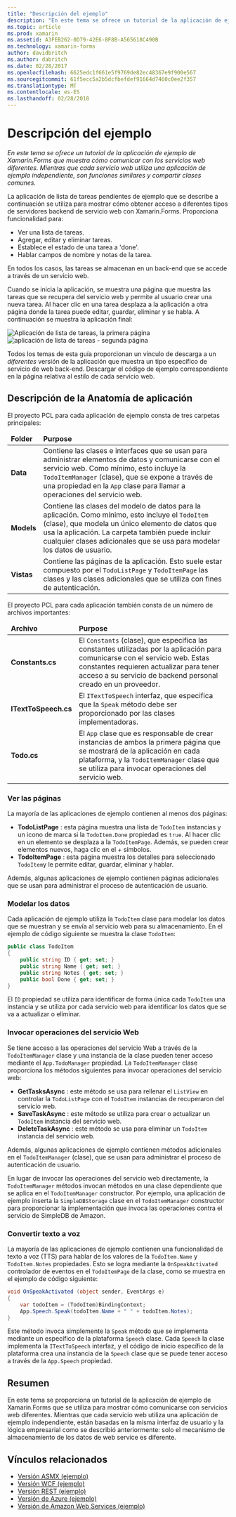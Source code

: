 ```yaml
---
title: "Descripción del ejemplo"
description: "En este tema se ofrece un tutorial de la aplicación de ejemplo de Xamarin.Forms que muestra cómo comunicar con los servicios web diferentes. Mientras que cada servicio web utiliza una aplicación de ejemplo independiente, son funciones similares y compartir clases comunes."
ms.topic: article
ms.prod: xamarin
ms.assetid: A3FEB262-0D79-42E6-8F8B-A565618C490B
ms.technology: xamarin-forms
author: davidbritch
ms.author: dabritch
ms.date: 02/28/2017
ms.openlocfilehash: 6625edc1f661e5f9769de82ec48367e9f900e567
ms.sourcegitcommit: 61f5ecc5a2b5dcfbefdef91664d7460c0ee2f357
ms.translationtype: MT
ms.contentlocale: es-ES
ms.lasthandoff: 02/28/2018
---
```

# <a name="understanding-the-sample"></a>Descripción del ejemplo

_En este tema se ofrece un tutorial de la aplicación de ejemplo de Xamarin.Forms que muestra cómo comunicar con los servicios web diferentes. Mientras que cada servicio web utiliza una aplicación de ejemplo independiente, son funciones similares y compartir clases comunes._

La aplicación de lista de tareas pendientes de ejemplo que se describe a continuación se utiliza para mostrar cómo obtener acceso a diferentes tipos de servidores backend de servicio web con Xamarin.Forms. Proporciona funcionalidad para:

- Ver una lista de tareas.
- Agregar, editar y eliminar tareas.
- Establece el estado de una tarea a 'done'.
- Hablar campos de nombre y notas de la tarea.

En todos los casos, las tareas se almacenan en un back-end que se accede a través de un servicio web.

Cuando se inicia la aplicación, se muestra una página que muestra las tareas que se recupera del servicio web y permite al usuario crear una nueva tarea. Al hacer clic en una tarea desplaza a la aplicación a otra página donde la tarea puede editar, guardar, eliminar y se habla. A continuación se muestra la aplicación final:

![](walkthrough-images/app-example-1.png "Aplicación de lista de tareas, la primera página")
![](walkthrough-images/app-example-2.png "aplicación de lista de tareas - segunda página")

Todos los temas de esta guía proporcionan un vínculo de descarga a un *diferentes* versión de la aplicación que muestra un tipo específico de servicio de web back-end. Descargar el código de ejemplo correspondiente en la página relativa al estilo de cada servicio web.

## <a name="understanding-the-application-anatomy"></a>Descripción de la Anatomía de aplicación

El proyecto PCL para cada aplicación de ejemplo consta de tres carpetas principales:

<table>
    <thead>
        <tr><td><strong>Folder</strong></td><td><strong>Purpose</strong></td></tr>
    </thead>
    <tbody>
        <tr>
            <td><strong>Data</strong></td>
                        <td>Contiene las clases e interfaces que se usan para administrar elementos de datos y comunicarse con el servicio web. Como mínimo, esto incluye la <code>TodoItemManager</code> (clase), que se expone a través de una propiedad en la <code>App</code> clase para llamar a operaciones del servicio web.</td>
        </tr>
        <tr>
            <td><strong>Models</strong></td>
                        <td>Contiene las clases del modelo de datos para la aplicación. Como mínimo, esto incluye el <code>TodoItem</code> (clase), que modela un único elemento de datos que usa la aplicación. La carpeta también puede incluir cualquier clases adicionales que se usa para modelar los datos de usuario.</td>
        </tr>
        <tr>
            <td><strong>Vistas</strong></td>
                        <td>Contiene las páginas de la aplicación. Esto suele estar compuesto por el <code>TodoListPage</code> y <code>TodoItemPage</code> las clases y las clases adicionales que se utiliza con fines de autenticación.</td>
                </tr>
    </tbody>
</table>

El proyecto PCL para cada aplicación también consta de un número de archivos importantes:

<table>
    <thead>
      <tr><td><strong>Archivo</strong></td><td><strong>Purpose</strong></td></tr>
    <thead>
    <tbody>
        <tr>
            <td><strong>Constants.cs</strong></td>
            <td>El <code>Constants</code> (clase), que especifica las constantes utilizadas por la aplicación para comunicarse con el servicio web. Estas constantes requieren actualizar para tener acceso a su servicio de backend personal creado en un proveedor.
        </tr>
        <tr>
            <td><strong>ITextToSpeech.cs</strong></td>
            <td>El <code>ITextToSpeech</code> interfaz, que especifica que la <code>Speak</code> método debe ser proporcionado por las clases implementadoras.</td>
        </tr>
        <tr>
          <td><strong>Todo.cs</strong></td>
          <td>El <code>App</code> clase que es responsable de crear instancias de ambos la primera página que se mostrará de la aplicación en cada plataforma, y la <code>TodoItemManager</code> clase que se utiliza para invocar operaciones del servicio web.</td>
        </tr>
    </tbody>
</table>

### <a name="viewing-pages"></a>Ver las páginas

La mayoría de las aplicaciones de ejemplo contienen al menos dos páginas:

- **TodoListPage** : esta página muestra una lista de `TodoItem` instancias y un icono de marca si la `TodoItem.Done` propiedad es `true`. Al hacer clic en un elemento se desplaza a la `TodoItemPage`. Además, se pueden crear elementos nuevos, haga clic en el  *+*  símbolos.
- **TodoItemPage** : esta página muestra los detalles para seleccionado `TodoItem`y le permite editar, guardar, eliminar y hablar.

Además, algunas aplicaciones de ejemplo contienen páginas adicionales que se usan para administrar el proceso de autenticación de usuario.

### <a name="modeling-the-data"></a>Modelar los datos

Cada aplicación de ejemplo utiliza la `TodoItem` clase para modelar los datos que se muestran y se envía al servicio web para su almacenamiento. En el ejemplo de código siguiente se muestra la clase `TodoItem`:

```csharp
public class TodoItem
{
    public string ID { get; set; }
    public string Name { get; set; }
    public string Notes { get; set; }
    public bool Done { get; set; }
}
```

El `ID` propiedad se utiliza para identificar de forma única cada `TodoItem` una instancia y se utiliza por cada servicio web para identificar los datos que se va a actualizar o eliminar.

### <a name="invoking-web-service-operations"></a>Invocar operaciones del servicio Web

Se tiene acceso a las operaciones del servicio Web a través de la `TodoItemManager` clase y una instancia de la clase pueden tener acceso mediante el `App.TodoManager` propiedad. La `TodoItemManager` clase proporciona los métodos siguientes para invocar operaciones del servicio web:

- **GetTasksAsync** : este método se usa para rellenar el `ListView` en controlar la `TodoListPage` con el `TodoItem` instancias de recuperaron del servicio web.
- **SaveTaskAsync** : este método se utiliza para crear o actualizar un `TodoItem` instancia del servicio web.
- **DeleteTaskAsync** : este método se usa para eliminar un `TodoItem` instancia del servicio web.

Además, algunas aplicaciones de ejemplo contienen métodos adicionales en el `TodoItemManager` (clase), que se usan para administrar el proceso de autenticación de usuario.

En lugar de invocar las operaciones del servicio web directamente, la `TodoItemManager` métodos invocan métodos en una clase dependiente que se aplica en el `TodoItemManager` constructor. Por ejemplo, una aplicación de ejemplo inserta la `SimpleDBStorage` clase en el `TodoItemManager` constructor para proporcionar la implementación que invoca las operaciones contra el servicio de SimpleDB de Amazon.

### <a name="translating-text-to-speech"></a>Convertir texto a voz

La mayoría de las aplicaciones de ejemplo contienen una funcionalidad de texto a voz (TTS) para hablar de los valores de la `TodoItem.Name` y `TodoItem.Notes` propiedades. Esto se logra mediante la `OnSpeakActivated` controlador de eventos en el `TodoItemPage` de la clase, como se muestra en el ejemplo de código siguiente:

```csharp
void OnSpeakActivated (object sender, EventArgs e)
{
    var todoItem = (TodoItem)BindingContext;
    App.Speech.Speak(todoItem.Name + " " + todoItem.Notes);
}
```

Este método invoca simplemente la `Speak` método que se implementa mediante un específico de la plataforma `Speech` clase. Cada `Speech` la clase implementa la `ITextToSpeech` interfaz, y el código de inicio específico de la plataforma crea una instancia de la `Speech` clase que se puede tener acceso a través de la `App.Speech` propiedad.

## <a name="summary"></a>Resumen

En este tema se proporciona un tutorial de la aplicación de ejemplo de Xamarin.Forms que se utiliza para mostrar cómo comunicarse con servicios web diferentes. Mientras que cada servicio web utiliza una aplicación de ejemplo independiente, están basadas en la misma interfaz de usuario y la lógica empresarial como se describió anteriormente: solo el mecanismo de almacenamiento de los datos de web service es diferente.


## <a name="related-links"></a>Vínculos relacionados

- [Versión ASMX (ejemplo)](https://developer.xamarin.com/samples/xamarin-forms/WebServices/TodoASMX)
- [Versión WCF (ejemplo)](https://developer.xamarin.com/samples/xamarin-forms/WebServices/TodoWCF)
- [Versión REST (ejemplo)](https://developer.xamarin.com/samples/xamarin-forms/WebServices/TodoREST)
- [Versión de Azure (ejemplo)](https://developer.xamarin.com/samples/xamarin-forms/WebServices/TodoAzure)
- [Versión de Amazon Web Services (ejemplo)](https://developer.xamarin.com/samples/xamarin-forms/WebServices/TodoAWS)
